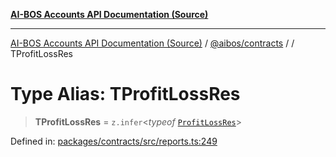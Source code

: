 [**AI-BOS Accounts API Documentation (Source)**](../../../README.md)

***

[AI-BOS Accounts API Documentation (Source)](../../../README.md) / [@aibos/contracts](../README.md) / [](../README.md) / TProfitLossRes

# Type Alias: TProfitLossRes

> **TProfitLossRes** = `z.infer`\<*typeof* [`ProfitLossRes`](../variables/ProfitLossRes.md)\>

Defined in: [packages/contracts/src/reports.ts:249](https://github.com/pohlai88/accounts/blob/48103fb36d28b2b9bfb33472b6de2f719773cde9/packages/contracts/src/reports.ts#L249)
